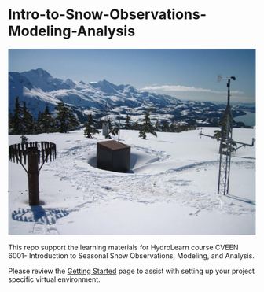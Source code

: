 # Intro-to-Snow-Observations-Modeling-Analysis

![SNOTEL](/Images/snotel.jpg)

This repo support the learning materials for HydroLearn course CVEEN 6001- Introduction to Seasonal Snow Observations, Modeling, and Analysis.

Please review the [Getting Started](getting_started.md) page to assist with setting up your project specific virtual environment.
